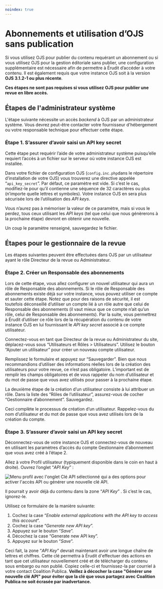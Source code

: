 ```yaml
---
noindex: true
---
```

# Abonnements et utilisation d’OJS sans publication

Si vous utilisez OJS pour publier du contenu requérant un abonnement ou si vous utilisez OJS pour la gestion éditoriale sans publier, une configuration supplémentaire est nécessaire afin de permettre à Érudit d’accéder à votre contenu. Il est également requis que votre instance OJS soit à la version ​**OJS 3.1.2-1 ou plus récente**​.

**Ces étapes ne sont pas requises si vous utilisez OJS pour publier une revue en libre accès.**

## Étapes de l'administrateur système

L'étape suivante nécessite un accès *backend* à OJS par un administrateur système. Vous devrez peut-être contacter votre fournisseur d'hébergement ou votre responsable technique pour effectuer cette étape.

### Étape 1. S’assurer d’avoir saisi un API key secret

Cette étape peut requérir l’aide de votre administrateur système puisqu’elle requiert l’accès à un fichier sur le serveur où votre instance OJS est installée.

Dans votre fichier de configuration OJS (​`config.inc.php`​ dans le répertoire d’installation de votre OJS) vous trouverez une directive appelée “`api_key_secret`​”. Par défaut, ce paramètre est vide. Si c’est le cas, modifiez-le pour qu’il contienne une séquence de 32 caractères ou plus (n’importe quelle lettres et symboles). Votre instance OJS en sera plus sécurisée lors de l’utilisation des ​*API keys​*.

Vous n’aurez pas à mémoriser la valeur de ce paramètre, mais si vous le perdez, tous ceux utilisant les ​*API keys​* (tel que celui que nous génèrerons à la prochaine étape) devront en obtenir une nouvelle.

Un coup le paramètre renseigné, sauvegardez le fichier.

## Étapes pour le gestionnaire de la revue

Les étapes suivantes peuvent être effectuées dans OJS par un utilisateur ayant le rôle Directeur de la revue ou Administrateur.

### Étape 2. Créer un Responsable des abonnements

Lors de cette étape, vous allez configurer un nouvel utilisateur qui aura un rôle de Responsable des abonnements. Si le rôle de Responsable des abonnements existe déjà sur votre instance, vous pouvez utiliser ce compte et sauter cette étape. Notez que pour des raisons de sécurité, il est toutefois déconseillé d’utiliser un compte lié à un rôle autre que celui de Responsable des abonnements (il vaut mieux que ce compte n’ait qu’un rôle, celui de Responsable des abonnements). Par la suite, vous permettrez à Érudit d’utiliser ce rôle lors de la récupération du contenu de votre instance OJS en lui fournissant le ​*API key secret*​ associé à ce compte utilisateur.

Connectez-vous en tant que Directeur de la revue ou Administrateur du site, déplacez-vous sous “Utilisateurs et Rôles > Utilisateurs”. Utilisez le bouton “Ajouter un utilisateur” pour créer un nouveau compte utilisateur.

Remplissez le formulaire et appuyez sur “Sauvegarder”. Bien que nous recommandions d’utiliser des informations réelles lors de la création des utilisateurs pour votre revue, ce n’est pas obligatoire. L’important est de remplir les champs obligatoires et de vous rappeler du nom d’utilisateur et du mot de passe que vous avez utilisés pour passer à la prochaine étape.

La deuxième étape de la création d’un utilisateur consiste à lui attribuer un rôle. Dans la liste des “Rôles de l’utilisateur”, assurez-vous de cocher “Gestionnaire d’abonnement”. Sauvegardez.

Ceci complète le processus de création d’un utilisateur. Rappelez-vous du nom d’utilisateur et du mot de passe que vous avez utilisés lors de la création du compte.

### Étape 3. S’assurer d’avoir saisi un API key secret

Déconnectez-vous de votre instance OJS et connectez-vous de nouveau en utilisant les paramètres d’accès du compte Gestionnaire d’abonnement que vous avez créé à l’étape 2.

Allez à votre Profil utilisateur (typiquement disponible dans le coin en haut à droite). Ouvrez l’onglet “​*API Key*”​ :

![Menu profil avec l'onglet Clé API sélectionné qui a des options pour activer l'accès API ou générer une nouvelle clé API.](./assets/apiKey.png)

Il pourrait y avoir déjà du contenu dans la zone “​*API Key*”​ . Si c’est le cas, ignorez-le.

Utilisez ce formulaire de la manière suivante:

1. Cochez la case “​*Enable external applications with the API key to access this account*”​.
2. Cochez la case “​*Generate new API key*”​.
3. Appuyez sur le bouton “​*Save*”​.
4. Décochez la case “Generate new API key”.
5. Appuyez sur le bouton “​*Save*”​.

Ceci fait, la zone “​*API Key*​” devrait maintenant avoir une longue chaîne de lettres et chiffres.  Cette clé permettra à Érudit d'effectuer des actions en tant que cet utilisateur nouvellement créé et de télécharger du contenu sous embargo ou non publié. Copiez celle-ci et fournissez-la par courriel à votre contact Coalition Publica. **Veillez à décocher la case "Générer une nouvelle clé API" pour éviter que la clé que vous partagez avec Coalition Publica ne soit écrasée par inadvertance.**
